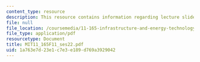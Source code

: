 ```yaml
---
content_type: resource
description: This resource contains information regarding lecture slides.
file: null
file_location: /coursemedia/11-165-infrastructure-and-energy-technology-challenges-fall-2011/1a763e7d23e1c7e3e189d769a3929042_MIT11_165F11_ses22.pdf
file_type: application/pdf
resourcetype: Document
title: MIT11_165F11_ses22.pdf
uid: 1a763e7d-23e1-c7e3-e189-d769a3929042
---
```

